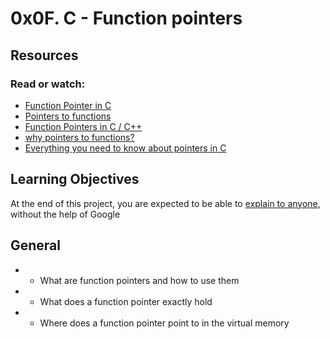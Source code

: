# 0x0F. C - Function pointers

## Resources
### Read or watch:

  * [Function Pointer in C](https://intranet.alxswe.com/rltoken/yt8Q9jxzT_gyRAvnNkAgkw)
  * [Pointers to functions](https://intranet.alxswe.com/rltoken/wP-yWvo9IqbcQsywMmh_iQ)
  * [Function Pointers in C / C++](https://intranet.alxswe.com/rltoken/dAN27S1yyBPeBa8RGfvPNA)
  * [why pointers to functions?](https://intranet.alxswe.com/rltoken/1vvWpH9Ux8axOLc9jPWcMw)
  * [Everything you need to know about pointers in C](https://intranet.alxswe.com/rltoken/G_0lQzs4LAd1e5tKhNMPiw)

## Learning Objectives
At the end of this project, you are expected to be able to [explain to anyone](https://intranet.alxswe.com/rltoken/ITYG4BLMI4_5Unpdwue2tw), without the help of Google

## General
  * * What are function pointers and how to use them
  * * What does a function pointer exactly hold
  * * Where does a function pointer point to in the virtual memory
